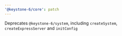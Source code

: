 ```yaml
---
'@keystone-6/core': patch
---
```


Deprecates `@keystone-6/system`, including `createSystem`, `createExpressServer` and `initConfig`
